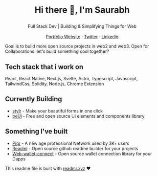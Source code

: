 # <p align="center">Hi there 👋, I'm Saurabh</p>
<p align="center">
  Full Stack Dev | Building & Simplifying Things for Web
    <br />
    <br />
    <a href="https://saura3h.xyz" target="_blank">Portfolio Website</a>
    ·
    <a href="https://twitter.com/saurra3h" target="_blank">Twitter</a>
    ·
    <a href="https://linkedin.com/in/starc007" target="_blank">Linkedin</a>
  </p>

Goal is to build more open source projects in web2 and web3. Open for Collaborations. let's build something cool together?
    
## Tech stack that i work on
React, React Native, Next.js, Svelte, Astro, Typescript, Javascript, TailwindCss, Solidity, Node.js, Chrome Extension

## Currently Building
- [stylr](https://stylr.xyz) - Make your beautiful forms in one click
- [beUi](https://beui.xyz) - Free and open source UI elements and components library

## Something I've built
- [Piqr](https://piqr.in) - A new age professional Network used by 3K+ users
- [Readmi](https://readmi.xyz) - Open source github readme builder for your projects
- [Web-wallet-connect](https://github.com/starc007/web3-wallet-connect) - Open source wallet connection library for your Dapps

<!--- p>&nbsp;<img src="https://github-readme-stats.vercel.app/api?username=starc007&show_icons=true&locale=en" alt="starc007" /></p> -->
    

This readme file is built with [readmi.xyz](https://readmi.xyz) ❤️
